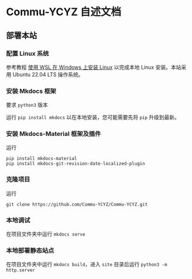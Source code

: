 # Commu-YCYZ 自述文档

## 部署本站

### 配置 Linux 系统

参考教程 [使用 WSL 在 Windows 上安装 Linux](https://learn.microsoft.com/zh-cn/windows/wsl/install) 以完成本地 Linux 安装。本站采用 Ubuntu 22.04 LTS 操作系统。

### 安装 Mkdocs 框架

要求 `python3` 版本

运行 `pip install mkdocs` 以在本地安装，您可能需要先将 `pip` 升级到最新。

### 安装 Mkdocs-Material 框架及插件

运行

```
pip install mkdocs-material
pip install mkdocs-git-revision-date-localized-plugin
```

### 克隆项目

运行
```
git clone https://github.com/Commu-YCYZ/Commu-YCYZ.git
```

### 本地调试

在项目文件夹中运行 `mkdocs serve`

### 本地部署静态站点

在项目文件夹中运行 `mkdocs build`，进入 `site` 目录后运行 `python3 -m http.server`
